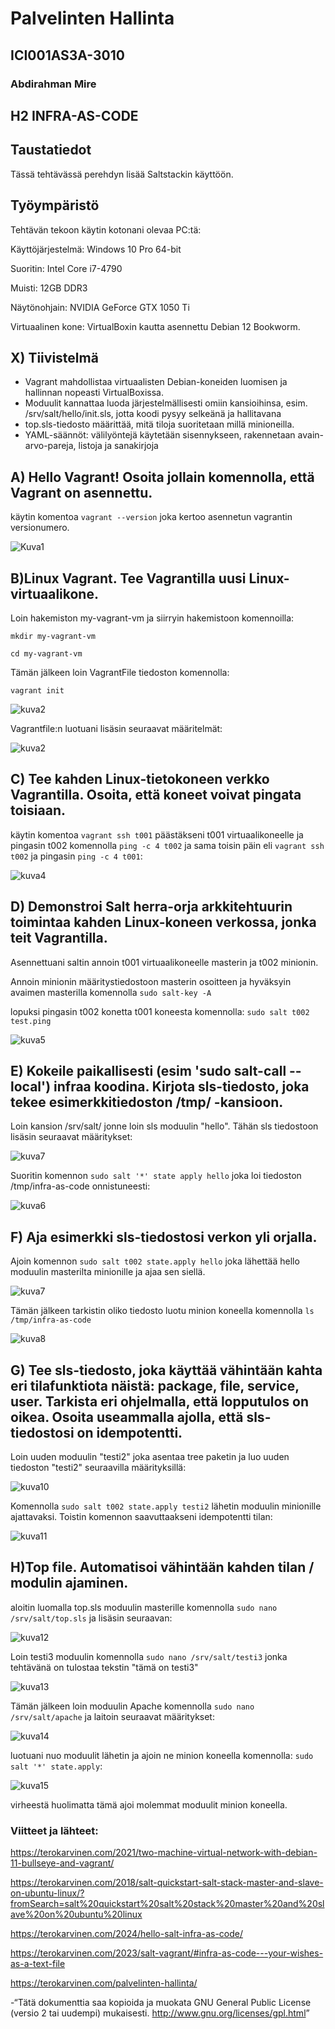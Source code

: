 # Palvelinten Hallinta
## ICI001AS3A-3010
### Abdirahman Mire
## H2 INFRA-AS-CODE

## Taustatiedot

Tässä tehtävässä perehdyn lisää Saltstackin käyttöön.


## Työympäristö
Tehtävän tekoon käytin kotonani olevaa PC:tä:

Käyttöjärjestelmä: Windows 10 Pro 64-bit

Suoritin: Intel Core i7-4790

Muisti: 12GB DDR3

Näytönohjain: NVIDIA GeForce GTX 1050 Ti

Virtuaalinen kone: VirtualBoxin kautta asennettu Debian 12 Bookworm.



##  X) Tiivistelmä

- Vagrant mahdollistaa virtuaalisten Debian-koneiden luomisen ja hallinnan nopeasti VirtualBoxissa.
- Moduulit kannattaa luoda järjestelmällisesti omiin kansioihinsa, esim. /srv/salt/hello/init.sls, jotta koodi pysyy selkeänä ja hallitavana
- top.sls-tiedosto määrittää, mitä tiloja suoritetaan millä minioneilla.
- YAML-säännöt: välilyöntejä käytetään sisennykseen, rakennetaan avain-arvo-pareja, listoja ja sanakirjoja

## A) Hello Vagrant! Osoita jollain komennolla, että Vagrant on asennettu.

käytin komentoa `vagrant --version` joka kertoo asennetun vagrantin versionumero.

![Kuva1](H2kuvat1/Kuva1.png)

## B)Linux Vagrant. Tee Vagrantilla uusi Linux-virtuaalikone.

Loin hakemiston my-vagrant-vm ja siirryin hakemistoon komennoilla:

`mkdir my-vagrant-vm`

`cd my-vagrant-vm`

Tämän jälkeen loin VagrantFile tiedoston komennolla:

`vagrant init`

![kuva2](H2kuvat1/kuva2.PNG)

Vagrantfile:n luotuani lisäsin seuraavat määritelmät:

![kuva2](H2kuvat1/Kuva3.PNG)


## C) Tee kahden Linux-tietokoneen verkko Vagrantilla. Osoita, että koneet voivat pingata toisiaan.

käytin komentoa `vagrant ssh t001` päästäkseni t001 virtuaalikoneelle ja pingasin t002 komennolla `ping -c 4 t002` ja sama toisin päin eli `vagrant ssh t002` ja pingasin `ping -c 4 t001`:

![kuva4](H2kuvat1/kuva4.PNG)

## D) Demonstroi Salt herra-orja arkkitehtuurin toimintaa kahden Linux-koneen verkossa, jonka teit Vagrantilla.

Asennettuani saltin annoin t001 virtuaalikoneelle masterin ja t002 minionin. 

Annoin minionin määritystiedostoon masterin osoitteen ja hyväksyin avaimen masterilla komennolla `sudo salt-key -A`

lopuksi pingasin t002 konetta t001 koneesta komennolla: `sudo salt t002 test.ping`

![kuva5](H2kuvat1/kuva5.PNG)


## E) Kokeile paikallisesti (esim 'sudo salt-call --local') infraa koodina. Kirjota sls-tiedosto, joka tekee esimerkkitiedoston /tmp/ -kansioon.

Loin kansion /srv/salt/ jonne loin sls moduulin "hello". Tähän sls tiedostoon lisäsin seuraavat määritykset: 

![kuva7](H2kuvat1/kuva7.PNG)

Suoritin komennon `sudo salt '*' state apply hello` joka loi tiedoston /tmp/infra-as-code onnistuneesti: 

![kuva6](H2kuvat1/kuva6.PNG)

## F) Aja esimerkki sls-tiedostosi verkon yli orjalla.

Ajoin komennon `sudo salt t002 state.apply hello` joka lähettää hello moduulin masterilta minionille ja ajaa sen siellä.

![kuva7](H2kuvat1/kuva8.PNG)

Tämän jälkeen tarkistin oliko tiedosto luotu minion koneella komennolla `ls /tmp/infra-as-code`

![kuva8](H2kuvat1/kuva9.PNG)


## G) Tee sls-tiedosto, joka käyttää vähintään kahta eri tilafunktiota näistä: package, file, service, user. Tarkista eri ohjelmalla, että lopputulos on oikea. Osoita useammalla ajolla, että sls-tiedostosi on idempotentti.


Loin uuden moduulin "testi2" joka asentaa tree paketin ja luo uuden tiedoston "testi2" seuraavilla määrityksillä:

![kuva10](H2kuvat1/kuva10.PNG)


Komennolla `sudo salt t002 state.apply testi2` lähetin moduulin minionille ajattavaksi. Toistin komennon saavuttaakseni idempotentti tilan: 

![kuva11](H2kuvat1/kuva11.PNG)


## H)Top file. Automatisoi vähintään kahden tilan / modulin ajaminen.

aloitin luomalla top.sls moduulin masterille komennolla `sudo nano /srv/salt/top.sls` ja lisäsin seuraavan: 

![kuva12](H2kuvat1/kuva17.PNG)

Loin testi3 moduulin komennolla `sudo nano /srv/salt/testi3` jonka tehtävänä on tulostaa tekstin "tämä on testi3"

![kuva13](H2kuvat1/kuva13.PNG)


Tämän jälkeen loin moduulin Apache komennolla `sudo nano /srv/salt/apache` ja laitoin seuraavat määritykset: 

![kuva14](H2kuvat1/kuva14.PNG)


luotuani nuo moduulit lähetin ja ajoin ne minion koneella komennolla: `sudo salt '*' state.apply`: 

![kuva15](H2kuvat1/kuva18.PNG)

virheestä huolimatta tämä ajoi molemmat moduulit minion koneella.

### Viitteet ja lähteet:

https://terokarvinen.com/2021/two-machine-virtual-network-with-debian-11-bullseye-and-vagrant/

https://terokarvinen.com/2018/salt-quickstart-salt-stack-master-and-slave-on-ubuntu-linux/?fromSearch=salt%20quickstart%20salt%20stack%20master%20and%20slave%20on%20ubuntu%20linux

https://terokarvinen.com/2024/hello-salt-infra-as-code/

https://terokarvinen.com/2023/salt-vagrant/#infra-as-code---your-wishes-as-a-text-file

https://terokarvinen.com/palvelinten-hallinta/

-“Tätä dokumenttia saa kopioida ja muokata GNU General Public License (versio 2 tai uudempi) mukaisesti. <http://www.gnu.org/licenses/gpl.html>”





